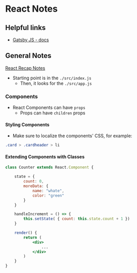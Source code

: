 # React Notes

## Helpful links

- [Gatsby JS - docs](https://www.gatsbyjs.org/docs/)

## General Notes

[React Recap Notes](https://react-reacap.netlify.com/#/)

- Starting point is in the `./src/index.js`
  - Then, it looks for the `./src/app.js`

### Components

- React Components can have `props`
  - Props can have `children` props

#### Styling Components

- Make sure to localize the components' CSS, for example:

```css
.card > .cardheader > li
```

#### Extending Components with Classes

```jsx
class Counter extends React.Component {

    state = {
        count: 0,
        moreData: {
            name: "whate",
            color: "green"
        }
    }

    handleIncrement = () => {
        this.setState( { count: this.state.count + 1 })
    }

    render() {
        return (
            <div>
                ...
            </div>
        )
    }
}
```
